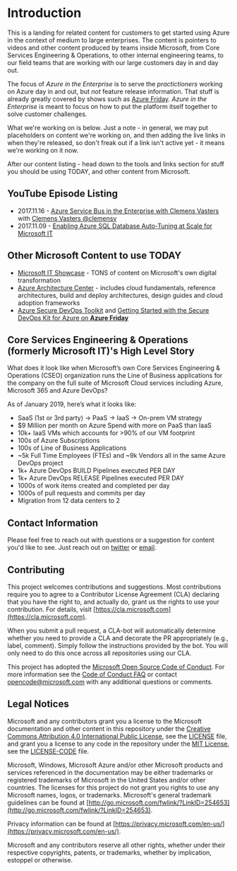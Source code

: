 # Introduction

This is a landing for related content for customers to get started using Azure in the context of medium to large enterprises. The content is pointers to videos and other content produced by teams inside Microsoft, from Core Services Engineering & Operations, to other internal engineering teams, to our field teams that are working with our large customers day in and day out.

The focus of *Azure in the Enterprise* is to serve the *practictioners* working on Azure day in and out, but *not* feature release information. That stuff is already greatly covered by shows such as [Azure Friday](https://azure.microsoft.com/resources/videos/azure-friday/). *Azure in the Enterprise* is meant to focus on how to put the platform itself together to solve customer challenges.

What we're working on is below. Just a note - in general, we may put placeholders on content we're working on, and then adding the live links in when they're released, so don't freak out if a link isn't active yet - it means we're working on it now.

After our content listing - head down to the tools and links section for stuff you should be using TODAY, and other content from Microsoft.

## YouTube Episode Listing

- 2017.11.16 - [Azure Service Bus in the Enterprise with Clemens Vasters]() with [Clemens Vasters @clemensv](https://twitter.com/clemensv)
- 2017.11.09 - [Enabling Azure SQL Database Auto-Tuning at Scale for Microsoft IT](https://www.youtube.com/watch?v=hmYL5wyJnfA)

## Other Microsoft Content to use TODAY

- [Microsoft IT Showcase](https://www.microsoft.com/itshowcase) - TONS of content on Microsoft's own digital transformation
- [Azure Architecture Center](https://docs.microsoft.com/azure/architecture/) - includes cloud fundamentals, reference architectures, build and deploy architectures, design guides and cloud adoption frameworks
- [Azure Secure DevOps Toolkit](https://github.com/azsk/DevOpsKit) and [Getting Started with the Secure DevOps Kit for Azure on **Azure Friday**](https://channel9.msdn.com/Shows/Azure-Friday/Getting-started-with-the-Secure-DevOps-Kit-for-Azure-AzSK)

## Core Services Engineering & Operations (formerly Microsoft IT)'s High Level Story

What does it look like when Microsoft’s own Core Services Engineering & Operations (CSEO) organization runs the Line of Business applications for the company on the full suite of Microsoft Cloud services including Azure, Microsoft 365 and Azure DevOps?

As of January 2019, here’s what it looks like:

- SaaS (1st or 3rd party) -> PaaS -> IaaS -> On-prem VM strategy
- $9 Million per month on Azure Spend with more on PaaS than IaaS
- 10k+ IaaS VMs which accounts for >90% of our VM footprint
- 100s of Azure Subscriptions
- 100s of Line of Business Applications
- ~5k Full Time Employees (FTEs) and ~9k Vendors all in the same Azure DevOps project
- 1k+ Azure DevOps BUILD Pipelines executed PER DAY
- 1k+ Azure DevOps RELEASE Pipelines executed PER DAY
- 1000s of work items created and completed per day
- 1000s of pull requests and commits per day
- Migration from 12 data centers to 2

## Contact Information

Please feel free to reach out with questions or a suggestion for content you'd like to see. Just reach out on [twitter](https://twitter.com/lyledodge) or [email](mailto:lyle.dodge@microsoft.com).

## Contributing

This project welcomes contributions and suggestions.  Most contributions require you to agree to a Contributor License Agreement (CLA) declaring that you have the right to, and actually do, grant us the rights to use your contribution. For details, visit [https://cla.microsoft.com](https://cla.microsoft.com).

When you submit a pull request, a CLA-bot will automatically determine whether you need to provide a CLA and decorate the PR appropriately (e.g., label, comment). Simply follow the instructions provided by the bot. You will only need to do this once across all repositories using our CLA.

This project has adopted the [Microsoft Open Source Code of Conduct](https://opensource.microsoft.com/codeofconduct/). For more information see the [Code of Conduct FAQ](https://opensource.microsoft.com/codeofconduct/faq/) or contact [opencode@microsoft.com](mailto:opencode@microsoft.com) with any additional questions or comments.

## Legal Notices

Microsoft and any contributors grant you a license to the Microsoft documentation and other content in this repository under the [Creative Commons Attribution 4.0 International Public License](https://creativecommons.org/licenses/by/4.0/legalcode),
see the [LICENSE](LICENSE) file, and grant you a license to any code in the repository under the [MIT License](https://opensource.org/licenses/MIT), see the
[LICENSE-CODE](LICENSE-CODE) file.

Microsoft, Windows, Microsoft Azure and/or other Microsoft products and services referenced in the documentation
may be either trademarks or registered trademarks of Microsoft in the United States and/or other countries.
The licenses for this project do not grant you rights to use any Microsoft names, logos, or trademarks.
Microsoft's general trademark guidelines can be found at [http://go.microsoft.com/fwlink/?LinkID=254653](http://go.microsoft.com/fwlink/?LinkID=254653).

Privacy information can be found at [https://privacy.microsoft.com/en-us/](https://privacy.microsoft.com/en-us/).

Microsoft and any contributors reserve all other rights, whether under their respective copyrights, patents,
or trademarks, whether by implication, estoppel or otherwise.